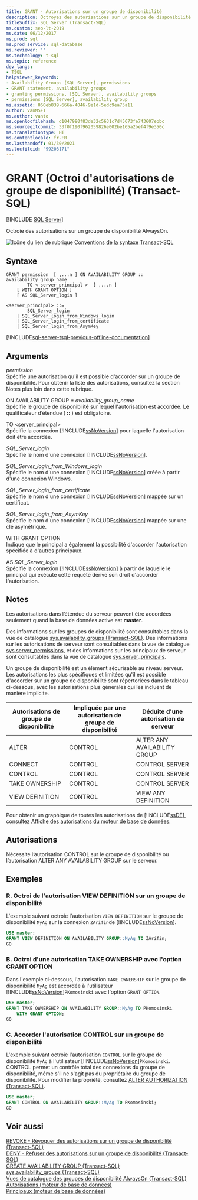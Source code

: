 ```yaml
---
title: GRANT - Autorisations sur un groupe de disponibilité
description: Octroyez des autorisations sur un groupe de disponibilité AlwaysOn.
titleSuffix: SQL Server (Transact-SQL)
ms.custom: seo-lt-2019
ms.date: 06/12/2017
ms.prod: sql
ms.prod_service: sql-database
ms.reviewer: ''
ms.technology: t-sql
ms.topic: reference
dev_langs:
- TSQL
helpviewer_keywords:
- Availability Groups [SQL Server], permissions
- GRANT statement, availability groups
- granting permissions, [SQL Server], availability groups
- permissions [SQL Server], availability group
ms.assetid: 060eb839-666a-4046-9e1d-5edc9ea75a11
author: VanMSFT
ms.author: vanto
ms.openlocfilehash: d1047980f83de32c5631c7d45673fe743607ebbc
ms.sourcegitcommit: 33f0f190f962059826e002be165a2bef4f9e350c
ms.translationtype: HT
ms.contentlocale: fr-FR
ms.lasthandoff: 01/30/2021
ms.locfileid: "99208171"
---
```

# <a name="grant-availability-group-permissions-transact-sql"></a>GRANT (Octroi d'autorisations de groupe de disponibilité) (Transact-SQL)
[!INCLUDE [SQL Server](../../includes/applies-to-version/sqlserver.md)]

  Octroie des autorisations sur un groupe de disponibilité AlwaysOn.  
  

 ![Icône du lien de rubrique](../../database-engine/configure-windows/media/topic-link.gif "Icône du lien de rubrique") [Conventions de la syntaxe Transact-SQL](../../t-sql/language-elements/transact-sql-syntax-conventions-transact-sql.md)  
  
## <a name="syntax"></a>Syntaxe  
  
```syntaxsql
GRANT permission  [ ,...n ] ON AVAILABILITY GROUP :: availability_group_name  
        TO < server_principal >  [ ,...n ]  
    [ WITH GRANT OPTION ]  
    [ AS SQL_Server_login ]   
  
<server_principal> ::=   
        SQL_Server_login  
    | SQL_Server_login_from_Windows_login   
    | SQL_Server_login_from_certificate   
    | SQL_Server_login_from_AsymKey  
```  
  
[!INCLUDE[sql-server-tsql-previous-offline-documentation](../../includes/sql-server-tsql-previous-offline-documentation.md)]

## <a name="arguments"></a>Arguments
 *permission*  
 Spécifie une autorisation qu'il est possible d'accorder sur un groupe de disponibilité. Pour obtenir la liste des autorisations, consultez la section Notes plus loin dans cette rubrique.  
  
 ON AVAILABILITY GROUP **::** _availability_group_name_  
 Spécifie le groupe de disponibilité sur lequel l'autorisation est accordée. Le qualificateur d’étendue ( **::** ) est obligatoire.  
  
 TO \<server_principal>  
 Spécifie la connexion [!INCLUDE[ssNoVersion](../../includes/ssnoversion-md.md)] pour laquelle l'autorisation doit être accordée.  
  
 *SQL_Server_login*  
 Spécifie le nom d'une connexion [!INCLUDE[ssNoVersion](../../includes/ssnoversion-md.md)].  
  
 *SQL_Server_login_from_Windows_login*  
 Spécifie le nom d'une connexion [!INCLUDE[ssNoVersion](../../includes/ssnoversion-md.md)] créée à partir d'une connexion Windows.  
  
 *SQL_Server_login_from_certificate*  
 Spécifie le nom d'une connexion [!INCLUDE[ssNoVersion](../../includes/ssnoversion-md.md)] mappée sur un certificat.  
  
 *SQL_Server_login_from_AsymKey*  
 Spécifie le nom d'une connexion [!INCLUDE[ssNoVersion](../../includes/ssnoversion-md.md)] mappée sur une clé asymétrique.  
  
 WITH GRANT OPTION  
 Indique que le principal a également la possibilité d'accorder l'autorisation spécifiée à d'autres principaux.  
  
 AS *SQL_Server_login*  
 Spécifie la connexion [!INCLUDE[ssNoVersion](../../includes/ssnoversion-md.md)] à partir de laquelle le principal qui exécute cette requête dérive son droit d'accorder l'autorisation.  
  
## <a name="remarks"></a>Notes  
 Les autorisations dans l’étendue du serveur peuvent être accordées seulement quand la base de données active est **master**.  
  
 Des informations sur les groupes de disponibilité sont consultables dans la vue de catalogue [sys.availability_groups &#40;Transact-SQL&#41;](../../relational-databases/system-catalog-views/sys-availability-groups-transact-sql.md). Des informations sur les autorisations de serveur sont consultables dans la vue de catalogue [sys.server_permissions](../../relational-databases/system-catalog-views/sys-server-permissions-transact-sql.md), et des informations sur les principaux de serveur sont consultables dans la vue de catalogue [sys.server_principals](../../relational-databases/system-catalog-views/sys-server-principals-transact-sql.md).  
  
 Un groupe de disponibilité est un élément sécurisable au niveau serveur. Les autorisations les plus spécifiques et limitées qu'il est possible d'accorder sur un groupe de disponibilité sont répertoriées dans le tableau ci-dessous, avec les autorisations plus générales qui les incluent de manière implicite.  
  
|Autorisations de groupe de disponibilité|Impliquée par une autorisation de groupe de disponibilité|Déduite d'une autorisation de serveur|  
|-----------------------------------|----------------------------------------------|----------------------------------|  
|ALTER|CONTROL|ALTER ANY AVAILABILITY GROUP|  
|CONNECT|CONTROL|CONTROL SERVER|  
|CONTROL|CONTROL|CONTROL SERVER|  
|TAKE OWNERSHIP|CONTROL|CONTROL SERVER|  
|VIEW DEFINITION|CONTROL|VIEW ANY DEFINITION|  
  
 Pour obtenir un graphique de toutes les autorisations de [!INCLUDE[ssDE](../../includes/ssde-md.md)], consultez [Affiche des autorisations du moteur de base de données](https://aka.ms/sql-permissions-poster).  
  
## <a name="permissions"></a>Autorisations  
 Nécessite l’autorisation CONTROL sur le groupe de disponibilité ou l’autorisation ALTER ANY AVAILABILITY GROUP sur le serveur.  
  
## <a name="examples"></a>Exemples  
  
### <a name="a-granting-view-definition-permission-on-an-availability-group"></a>R. Octroi de l'autorisation VIEW DEFINITION sur un groupe de disponibilité  
 L'exemple suivant octroie l'autorisation `VIEW DEFINITION` sur le groupe de disponibilité `MyAg` sur la connexion `ZArifin`de [!INCLUDE[ssNoVersion](../../includes/ssnoversion-md.md)].  
  
```sql  
USE master;  
GRANT VIEW DEFINITION ON AVAILABILITY GROUP::MyAg TO ZArifin;  
GO  
```  
  
### <a name="b-granting-take-ownership-permission-with-the-grant-option"></a>B. Octroi d'une autorisation TAKE OWNERSHIP avec l'option GRANT OPTION  
 Dans l'exemple ci-dessous, l'autorisation `TAKE OWNERSHIP` sur le groupe de disponibilité `MyAg` est accordée à l'utilisateur [!INCLUDE[ssNoVersion](../../includes/ssnoversion-md.md)]`PKomosinski` avec l'option `GRANT OPTION`.  
  
```sql  
USE master;  
GRANT TAKE OWNERSHIP ON AVAILABILITY GROUP::MyAg TO PKomosinski   
    WITH GRANT OPTION;  
GO  
```  
  
### <a name="c-granting-control-permission-on-an-availability-group"></a>C. Accorder l'autorisation CONTROL sur un groupe de disponibilité  
 L'exemple suivant octroie l'autorisation `CONTROL` sur le groupe de disponibilité `MyAg` à l'utilisateur [!INCLUDE[ssNoVersion](../../includes/ssnoversion-md.md)]`PKomosinski`. CONTROL permet un contrôle total des connexions du groupe de disponibilité, même s'il ne s'agit pas du propriétaire du groupe de disponibilité. Pour modifier la propriété, consultez [ALTER AUTHORIZATION &#40;Transact-SQL&#41;](../../t-sql/statements/alter-authorization-transact-sql.md).  
  
```sql  
USE master;  
GRANT CONTROL ON AVAILABILITY GROUP::MyAg TO PKomosinski;  
GO  
```  
  
## <a name="see-also"></a>Voir aussi  
 [REVOKE - Révoquer des autorisations sur un groupe de disponibilité &#40;Transact-SQL&#41;](../../t-sql/statements/revoke-availability-group-permissions-transact-sql.md)   
 [DENY - Refuser des autorisations sur un groupe de disponibilité &#40;Transact-SQL&#41;](../../t-sql/statements/deny-availability-group-permissions-transact-sql.md)   
 [CREATE AVAILABILITY GROUP &#40;Transact-SQL&#41;](../../t-sql/statements/create-availability-group-transact-sql.md)   
 [sys.availability_groups &#40;Transact-SQL&#41;](../../relational-databases/system-catalog-views/sys-availability-groups-transact-sql.md)   
 [Vues de catalogue des groupes de disponibilité AlwaysOn &#40;Transact-SQL&#41;](../../relational-databases/system-catalog-views/always-on-availability-groups-catalog-views-transact-sql.md) [Autorisations &#40;moteur de base de données&#41;](../../relational-databases/security/permissions-database-engine.md)   
 [Principaux &#40;moteur de base de données&#41;](../../relational-databases/security/authentication-access/principals-database-engine.md)  
  
  
